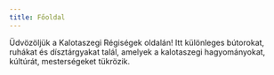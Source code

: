 ```yaml
---
title: Főoldal
---
```


Üdvözöljük a Kalotaszegi Régiségek oldalán! Itt különleges bútorokat, ruhákat és dísztárgyakat talál, amelyek a kalotaszegi hagyományokat, kúltúrát, mesterségeket tükrözik.
